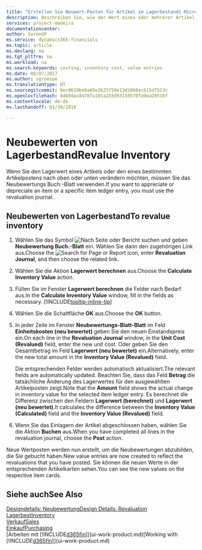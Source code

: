 ```yaml
---
title: "Erstellen Sie Neuwert-Posten für Artikel im Lagerbestand| Microsoft Docs"
description: Beschreiben Sie, wie der Wert eines oder mehrerer Artikel im Lager abgeschrieben oder neu bewertet wird, indem Sie den aktuellen, berechneten Wert buchen.
services: project-madeira
documentationcenter: 
author: SorenGP
ms.service: dynamics365-financials
ms.topic: article
ms.devlang: na
ms.tgt_pltfrm: na
ms.workload: na
ms.search.keywords: costing, inventory cost, value entries
ms.date: 08/07/2017
ms.author: sgroespe
ms.translationtype: HT
ms.sourcegitcommit: bec0619be0a65e3625759e13d2866ac615d7513c
ms.openlocfilehash: 8460dac8478fa101a255d93110578fa9ea20516f
ms.contentlocale: de-de
ms.lasthandoff: 01/30/2018

---
```

# <a name="revalue-inventory"></a><span data-ttu-id="d90a5-103">Neubewerten von Lagerbestand</span><span class="sxs-lookup"><span data-stu-id="d90a5-103">Revalue Inventory</span></span>
<span data-ttu-id="d90a5-104">Wenn Sie den Lagerwert eines Artikels oder den eines bestimmten Artikelpostens nach oben oder unten verändern möchten, müssen Sie das Neubewertungs Buch.-Blatt verwenden.</span><span class="sxs-lookup"><span data-stu-id="d90a5-104">If you want to appreciate or depreciate an item or a specific item ledger entry, you must use the revaluation journal.</span></span>

## <a name="to-revalue-inventory"></a><span data-ttu-id="d90a5-105">Neubewerten von Lagerbestand</span><span class="sxs-lookup"><span data-stu-id="d90a5-105">To revalue inventory</span></span>
1. <span data-ttu-id="d90a5-106">Wählen Sie das Symbol ![Nach Seite oder Bericht suchen](media/ui-search/search_small.png "Nach Seite oder Bericht suchen") und geben **Neubewertung Buch.-Blatt** ein. Wählen Sie dann den zugehörigen Link aus.</span><span class="sxs-lookup"><span data-stu-id="d90a5-106">Choose the ![Search for Page or Report](media/ui-search/search_small.png "Search for Page or Report icon") icon, enter **Revaluation Journal**, and then choose the related link.</span></span>
2. <span data-ttu-id="d90a5-107">Wählen Sie die Aktion **Lagerwert berechnen** aus.</span><span class="sxs-lookup"><span data-stu-id="d90a5-107">Choose the **Calculate Inventory Value** action.</span></span>
3. <span data-ttu-id="d90a5-108">Füllen Sie im Fenster **Lagerwert berechnen** die Felder nach Bedarf aus.</span><span class="sxs-lookup"><span data-stu-id="d90a5-108">In the **Calculate Inventory Value** window, fill in the fields as necessary.</span></span> [!INCLUDE[tooltip-inline-tip](includes/tooltip-inline-tip_md.md)]
4. <span data-ttu-id="d90a5-109">Wählen Sie die Schaltfläche **OK** aus.</span><span class="sxs-lookup"><span data-stu-id="d90a5-109">Choose the **OK** button.</span></span>
5. <span data-ttu-id="d90a5-110">In jeder Zeile im Fenster **Neubewertungs-Blatt-Blatt** im Feld **Einheitskosten (neu bewertet)** geben Sie den neuen Einstandspreis ein.</span><span class="sxs-lookup"><span data-stu-id="d90a5-110">On each line in the **Revaluation Journal** window, in the **Unit Cost (Revalued)** field, enter the new unit cost.</span></span> <span data-ttu-id="d90a5-111">Oder geben Sie den Gesamtbetrag im Feld **Lagerwert (neu bewertet)** ein.</span><span class="sxs-lookup"><span data-stu-id="d90a5-111">Alternatively, enter the new total amount in the **Inventory Value (Revalued)** field.</span></span>

    <span data-ttu-id="d90a5-112">Die entsprechenden Felder werden automatisch aktualisiert.</span><span class="sxs-lookup"><span data-stu-id="d90a5-112">The relevant fields are automatically updated.</span></span> <span data-ttu-id="d90a5-113">Beachten Sie, dass das Feld **Betrag** die tatsächliche Änderung des Lagerwertes für den ausgewählten Artikelposten zeigt.</span><span class="sxs-lookup"><span data-stu-id="d90a5-113">Note that the **Amount** field shows the actual change in inventory value for the selected item ledger entry.</span></span> <span data-ttu-id="d90a5-114">Es berechnet die Differenz zwischen den Feldern **Lagerwert (berechnet)** und **Lagerwert (neu bewertet)**.</span><span class="sxs-lookup"><span data-stu-id="d90a5-114">It calculates the difference between the **Inventory Value (Calculated)** field and the **Inventory Value (Revalued)** field.</span></span>
6. <span data-ttu-id="d90a5-115">Wenn Sie das Einlagern der Artikel abgeschlossen haben, wählen Sie die Aktion **Buchen** aus.</span><span class="sxs-lookup"><span data-stu-id="d90a5-115">When you have completed all lines in the revaluation journal, choose the **Post** action.</span></span>

<span data-ttu-id="d90a5-116">Neue Wertposten werden nun erstellt, um die Neubewertungen abzubilden, die Sie gebucht haben.</span><span class="sxs-lookup"><span data-stu-id="d90a5-116">New value entries are now created to reflect the revaluations that you have posted.</span></span> <span data-ttu-id="d90a5-117">Sie können die neuen Werte in der entsprechenden Artikelkarten sehen.</span><span class="sxs-lookup"><span data-stu-id="d90a5-117">You can see the new values on the respective item cards.</span></span>

## <a name="see-also"></a><span data-ttu-id="d90a5-118">Siehe auch</span><span class="sxs-lookup"><span data-stu-id="d90a5-118">See Also</span></span>
[<span data-ttu-id="d90a5-119">Designdetails: Neubewertung</span><span class="sxs-lookup"><span data-stu-id="d90a5-119">Design Details: Revaluation</span></span>](design-details-revaluation.md)  
[<span data-ttu-id="d90a5-120">Lagerbest</span><span class="sxs-lookup"><span data-stu-id="d90a5-120">Inventory</span></span>](inventory-manage-inventory.md)  
[<span data-ttu-id="d90a5-121">Verkauf</span><span class="sxs-lookup"><span data-stu-id="d90a5-121">Sales</span></span>](sales-manage-sales.md)  
[<span data-ttu-id="d90a5-122">Einkauf</span><span class="sxs-lookup"><span data-stu-id="d90a5-122">Purchasing</span></span>](purchasing-manage-purchasing.md)  
<span data-ttu-id="d90a5-123">[Arbeiten mit [!INCLUDE[d365fin](includes/d365fin_md.md)]](ui-work-product.md)</span><span class="sxs-lookup"><span data-stu-id="d90a5-123">[Working with [!INCLUDE[d365fin](includes/d365fin_md.md)]](ui-work-product.md)</span></span>

